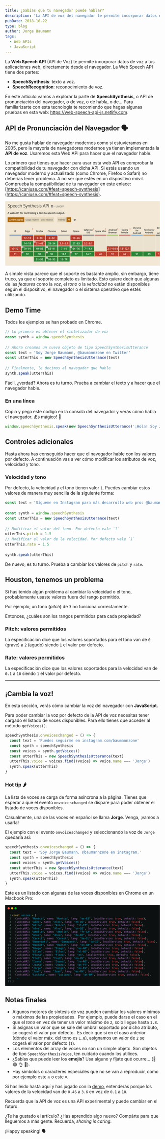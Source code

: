 ```yaml
---
title: ¿Sabías que tu navegador puede hablar?
description: 'La API de voz del navegador te permite incorporar datos de voz a tus aplicaciones web. ¡Haz que tu navegador hable!'
pubDate: 2018-10-22
type: blog
author: Jorge Baumann
tags:
  - Web APIs
  - JavaScript
---
```


La **Web Speech API** (API de Voz) te permite incorporar datos de voz a tus aplicaciones web, directamente desde el navegador.
La Web Speech API tiene dos partes:

- **SpeechSynthesis**: texto a voz.
- **SpeechRecognition**: reconocimiento de voz.

En este artículo vamos a explorar la parte de **SpeechSynthesis,** o API de pronunciación del navegador, o de voz, o de habla, o de…
Para familiarizarte con esta tecnología te recomiendo que hagas algunas pruebas en esta web: https://web-speech-api-js.netlify.com.

## API de Pronunciación del Navegador 🗣

No me gusta hablar de navegador modernos como si estuvieramos en 2005, pero la mayoría de navegadores modernos ya tienen implementada la **API de voz**. Usaremos esta Web API para hacer que el navegador hable.

Lo primero que tienes que hacer para usar esta web API es comprobar la compatibilidad de tu navegador con dicha API.
Si estás usando un navegador moderno y actualizado (como Chrome, Firefox o Safari) no deberías tener problema. A no ser que estés en un dispositivo móvil.
Comprueba la compatibilidad de tu navegador en este enlace: [https://caniuse.com/#feat=speech-synthesis](https://caniuse.com/#feat=speech-synthesis).

![Captura de pantalla de Can I Use de la Web Speech API](../../assets/blog/sabias-que-tu-navegador-puede-hablar/can-i-use.png)

A simple vista parece que el soporte es bastante amplio, sin embargo, tiene truco, ya que el soporte completo es limitado.
Esto quiere decir que algunas de las _features_ como la _voz_, el _tono_ o la _velocidad_ no están disponibles según el dispositivo, el navegador o el sistema operativo que estés utilizando.

## Demo Time

Todos los ejemplos se han probado en Chrome.

```javascript
// Lo primero es obtener el sintetizador de voz
const synth = window.speechSynthesis

// Ahora creamos un nuevo objeto de tipo SpeechSynthesisUtterance
const text = 'Soy Jorge Baumann, @baumannzone en Twitter'
const utterThis = new SpeechSynthesisUtterance(text)

// Finalmente, le decimos al navegador que hable
synth.speak(utterThis)
```

Fácil, ¿verdad? Ahora es tu turno. Prueba a cambiar el texto y a hacer que el navegador hable.

### En una línea

Copia y pega este código en la consola del navegador y verás cómo habla el navegador. ¡Es mágico! 🎩

```js
window.speechSynthesis.speak(new SpeechSynthesisUtterance('¡Hola! Soy Jorge Baumann (@baumannzone en Instagram)'))
```

## Controles adicionales

Hasta ahora has conseguido hacer que el navegador hable con los valores por defecto. A continuación vas a ver cómo modificar los atributos de voz, velocidad y tono.

### Velocidad y tono

Por defecto, la velocidad y el tono tienen valor `1`. Puedes cambiar estos valores de manera muy sencilla de la siguiente forma:

```javascript
const text = 'Sígueme en Instagram para más desarrollo web pro: @baumannzone"

const synth = window.speechSynthesis
const utterThis = new SpeechSynthesisUtterance(text)

// Modificar el valor del tono. Por defecto vale `1`
utterThis.pitch = 1.5
// Modificar el valor de la velocidad. Por defecto vale `1`
utterThis.rate = 1.5

synth.speak(utterThis)
```

De nuevo, es tu turno. Prueba a cambiar los valores de `pitch` y `rate`.

## Houston, tenemos un problema

Si has tenido algún problema al cambiar la velocidad o el tono, probablemente usaste valores fuera del rango permitido.

Por ejemplo, un tono (_pitch_) de `3` no funciona correctamente.

Entonces, ¿cuáles son los rangos permitidos para cada propiedad?

### Pitch: valores permitidos

La especificación dice que los valores soportados para el tono van de `0` (grave) a `2` (agudo) siendo `1` el valor por defecto.

### Rate: valores permitidos

La especificación dice que los valores soportados para la velocidad van de `0.1` a `10` siendo `1` el valor por defecto.

---

## ¡Cambia la voz!

En esta sección, verás cómo cambiar la voz del navegador con **JavaScript**.

Para poder cambiar la voz por defecto de la API de voz necesitas tener cargado el listado de voces disponibles.
Para ello tienes que acceder al método `getVoices()`.

```javascript
speechSynthesis.onvoiceschanged = () => {
  const text = 'Puedes seguirme en instagram.com/baumannzone'
  const synth = speechSynthesis
  const voices = synth.getVoices()
  const utterThis = new SpeechSynthesisUtterance(text)
  utterThis.voice = voices.find((voice) => voice.name === 'Jorge')
  synth.speak(utterThis)
}
```

### Hot tip 🌶️ 

La lista de voces se carga de forma asíncrona a la página. Tienes que esperar a que el evento `onvoiceschanged` se dispare para poder obtener el listado de voces disponibles.

Casualmente, una de las voces en español se llama **Jorge**. Venga, ¡vamos a usarla!

El ejemplo con el evento `onvoiceschanged` y seleccionando la voz de `Jorge` quedaría así:

```javascript
speechSynthesis.onvoiceschanged = () => {
  const text = 'Soy Jorge Baumann, @baumannzone en instagram.'
  const synth = speechSynthesis
  const voices = synth.getVoices()
  const utterThis = new SpeechSynthesisUtterance(text)
  utterThis.voice = voices.find((voice) => voice.name === 'Jorge')
  synth.speak(utterThis)
}
```

Este es un listado con algunas de las voces disponibles en Chrome en un Macbook Pro:

![Lista de voces disponibles en el Macbook Pro](../../assets/blog/sabias-que-tu-navegador-puede-hablar/voices-list.png)

## Notas finales

- Algunos motores de síntesis de voz pueden cambiar los valores mínimos o máximos de las propiedades. 
  Por ejemplo, puede darse el caso en el que el _tono_ en vez de tener un valor máximo de `2`, solo llegue hasta `1.8`.
- Si asignas un valor que se sale del umbral soportado por dicho atributo, se cogerá el valor por defecto. 
  Es decir que si en el caso anterior (dónde el valor máx. del tono es `1.8`), asignamos un valor de `2` se cogerá el valor por defecto (`1`).
- Los elementos del array de voces no son un simple objeto. Son objetos de tipo `SpeechSynthesisVoice`, ten cuidado cuando los utilices.
- ¿Sabías que puede leer los **emojis**? Usa alguno y fíjate qué ocurre… (🦄 😂 👌 🐶).
- Hay símbolos o caracteres especiales que no se van a reproducir, como por ejemplo este `⍾` o este `⌘`.

Si has leído hasta aquí y has jugado con la [demo](https://web-speech-api-js.netlify.app/), entenderás porque los valores de la velocidad van de `0.46` a `3.6` en vez de `0.1` a `10`.

Recuerda que la API de voz es una API experimental y puede cambiar en el futuro.

¿Te ha gustado el artículo? ¿Has aprendido algo nuevo? Compárte para que lleguemos a más gente. Recuerda, _sharing is caring_.

¡Happy speaking! 🗣
